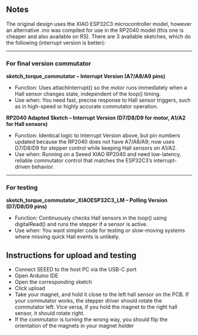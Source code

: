 ## Notes

The original design uses the XIAO ESP32C3 microcontroller model, however an alternative .ino was compiled for use in the RP2040 model (this one is cheaper and also available on RS). There are 3 available sketches, which do the following (interrupt version is better):

---
### For final version commutator

**sketch_torque_commutator – Interrupt Version (A7/A8/A9 pins)** 
- Function: Uses attachInterrupt() so the motor runs immediately when a Hall sensor changes state, independent of the loop() timing.
- Use when: You need fast, precise response to Hall sensor triggers, such as in high-speed or highly accurate commutator operation.

**RP2040 Adapted Sketch – Interrupt Version (D7/D8/D9 for motor, A1/A2 for Hall sensors)**
- Function:  Identical logic to Interrupt Version above, but pin numbers updated because the RP2040 does not have A7/A8/A9; now uses D7/D8/D9 for stepper control while keeping Hall sensors on A1/A2.
- Use when: Running on a Seeed XIAO RP2040 and need low-latency, reliable commutator control that matches the ESP32C3’s interrupt-driven behavior.

---
### For testing

**sketch_torque_commutator_XIAOESP32C3_LM – Polling Version (D7/D8/D9 pins)**
- Function: Continuously checks Hall sensors in the loop() using digitalRead() and runs the stepper if a sensor is active.
- Use when: You want simpler code for testing or slow-moving systems where missing quick Hall events is unlikely.

## Instructions for upload and testing
- Connect SEEED to the host PC via the USB-C port
- Open Arduino IDE
- Open the corresponding sketch
- Click upload
- Take your magnet, and hold it close to the left hall sensor on the PCB. If your commutator works, the stepper driver should rotate the commutator left. Vice versa, if you hold the magnet to the right hall sensor, it should rotate right.
- If the commutator is turning the wrong way, you should flip the orientation of the magnets in your magnet holder
